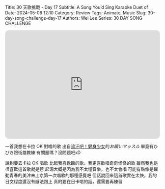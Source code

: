 Title: 30 天歌挑戰 - Day 17
Subtitle: A Song You’d Sing Karaoke Duet of
Date: 2024-05-08 12:10
Category: Review
Tags: Animate, Music
Slug: 30-day-song-challenge-day-17
Authors: Wei Lee
Series: 30 DAY SONG CHALLENGE

<iframe style="border-radius:12px" src="https://open.spotify.com/embed/track/5no7mcSWpXEiA9TfsOcIEd?utm_source=generator" width="100%" height="352" frameBorder="0" allowfullscreen="" allow="autoplay; clipboard-write; encrypted-media; fullscreen; picture-in-picture" loading="lazy"></iframe>

<!--more-->

一首我想在卡拉 OK 對唱的歌
出自[流汗吧！健身少女](https://ani.gamer.com.tw/animeVideo.php?sn=12644)的*お願いマッスル*
畢竟有ひびき跟街雄教練
有問題嗎？沒問題吧xD

說到要去卡拉 OK 唱歌
比起我喜歡聽的歌，我更喜歡唱奇奇怪怪的歌
雖然我也是很喜歡這首歌就是惹
起源大概是因為我不太懂音樂，也不太會唱
可能有點像是躍動青春的美津未上京第一次唱歌的那種感覺吧
但話說回來這首歌實在太快，我的日文程度還沒有辦法跟上
真的要在日卡唱的話，還需要再練習
